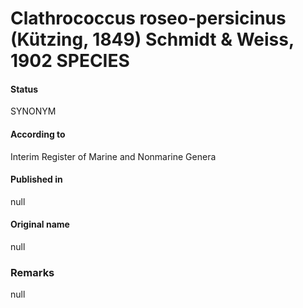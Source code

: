 # Clathrococcus roseo-persicinus (Kützing, 1849) Schmidt & Weiss, 1902 SPECIES

#### Status
SYNONYM

#### According to
Interim Register of Marine and Nonmarine Genera

#### Published in
null

#### Original name
null

### Remarks
null